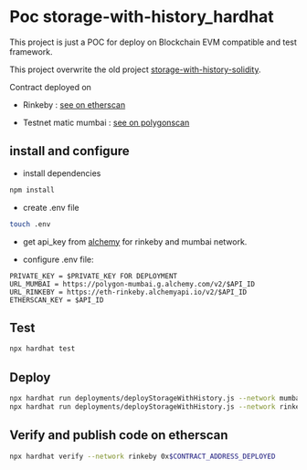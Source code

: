 # Poc storage-with-history_hardhat 

This project is just a POC for deploy on Blockchain EVM compatible and test framework.

This project overwrite the old project [storage-with-history-solidity](https://github.com/thierryTrolle/storage-with-history-solidity).

Contract deployed on 

* Rinkeby : [see on etherscan](https://rinkeby.etherscan.io/address/0xF626c337e1f0E995bCB058F124F075E06f802172#code)

* Testnet matic mumbai : [see on polygonscan](https://mumbai.polygonscan.com/address/0x2e7fCc6744E574e1C76D1B37CC54872CdC018626#code)

## install and configure

* install dependencies
```sh
npm install
```

* create .env file 
```sh
touch .env 
```

* get api_key from [alchemy](https://www.alchemy.com/) for rinkeby and mumbai network.

* configure .env file:
```
PRIVATE_KEY = $PRIVATE_KEY FOR DEPLOYMENT 
URL_MUMBAI = https://polygon-mumbai.g.alchemy.com/v2/$API_ID
URL_RINKEBY = https://eth-rinkeby.alchemyapi.io/v2/$API_ID
ETHERSCAN_KEY = $API_ID
```

## Test
```sh
npx hardhat test
```

## Deploy
```sh
npx hardhat run deployments/deployStorageWithHistory.js --network mumbai
npx hardhat run deployments/deployStorageWithHistory.js --network rinkeby
```
## Verify and publish code on etherscan 
```sh
npx hardhat verify --network rinkeby 0x$CONTRACT_ADDRESS_DEPLOYED
```


